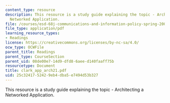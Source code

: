 ```yaml
---
content_type: resource
description: This resource is a study guide explaining the topic - Architecting a
  Networked Application.
file: /courses/esd-68j-communications-and-information-policy-spring-2006/25c3241752429eb4dba5e7494d53b327_clark_app_arch21.pdf
file_type: application/pdf
learning_resource_types:
- Readings
license: https://creativecommons.org/licenses/by-nc-sa/4.0/
ocw_type: OCWFile
parent_title: Readings
parent_type: CourseSection
parent_uid: 08de00e7-14d9-dfd8-6aee-d140faaff75b
resourcetype: Document
title: clark_app_arch21.pdf
uid: 25c32417-5242-9eb4-dba5-e7494d53b327
---
```

This resource is a study guide explaining the topic - Architecting a Networked Application.
